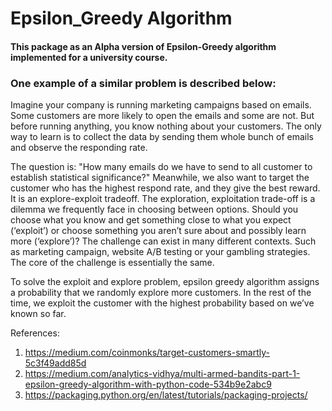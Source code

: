 # Epsilon_Greedy Algorithm

#### This package as an Alpha version of Epsilon-Greedy algorithm implemented for a university course.

### One example of a similar problem is described below:

Imagine your company is running marketing campaigns based on emails. Some customers are more likely to open the emails and some are not. But before running anything, you know nothing about your customers. The only way to learn is to collect the data by sending them whole bunch of emails and observe the responding rate.

The question is: "How many emails do we have to send to all customer to establish statistical significance?" Meanwhile, we also want to target the customer who has the highest respond rate, and they give the best reward. It is an explore-exploit tradeoff. The exploration, exploitation trade-off is a dilemma we frequently face in choosing between options. Should you choose what you know and get something close to what you expect (‘exploit’) or choose something you aren’t sure about and possibly learn more (‘explore’)? The challenge can exist in many different contexts. Such as marketing campaign, website A/B testing or your gambling strategies. The core of the challenge is essentially the same.

To solve the exploit and explore problem, epsilon greedy algorithm assigns a probability that we randomly explore more customers. In the rest of the time, we exploit the customer with the highest probability based on we’ve known so far.

References:

1) https://medium.com/coinmonks/target-customers-smartly-5c3f49add85d
2) https://medium.com/analytics-vidhya/multi-armed-bandits-part-1-epsilon-greedy-algorithm-with-python-code-534b9e2abc9
3) https://packaging.python.org/en/latest/tutorials/packaging-projects/

